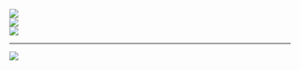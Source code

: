 ![](https://github-readme-stats.vercel.app/api?username=Alireza009d&theme=dark&hide_border=false&include_all_commits=false&count_private=false)<br/>
![](https://github-readme-streak-stats.herokuapp.com/?user=Alireza009d&theme=dark&hide_border=false)<br/>
![](https://github-readme-stats.vercel.app/api/top-langs/?username=Alireza009d&theme=dark&hide_border=false&include_all_commits=false&count_private=false&layout=compact)

---
[![](https://visitcount.itsvg.in/api?id=Alireza009d&icon=0&color=0)](https://visitcount.itsvg.in)

<!-- Proudly created with GPRM ( https://gprm.itsvg.in ) -->
